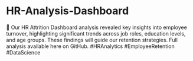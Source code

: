 # HR-Analysis-Dashboard
🚀 Our HR Attrition Dashboard analysis revealed key insights into employee turnover, highlighting significant trends across job roles, education levels, and age groups. These findings will guide our retention strategies. Full analysis available here on GitHub. #HRAnalytics #EmployeeRetention #DataScience
